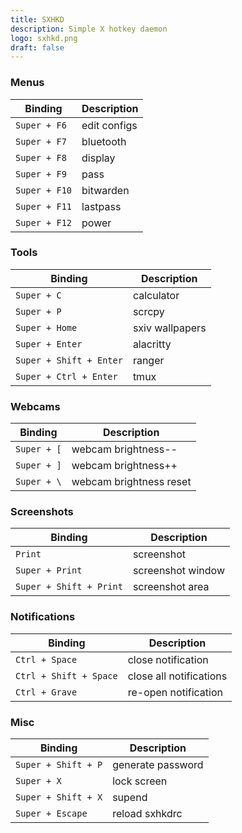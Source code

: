 ```yaml
---
title: SXHKD
description: Simple X hotkey daemon
logo: sxhkd.png
draft: false
---
```

### Menus
Binding | Description
--- | ---
`Super + F6` | edit configs
`Super + F7` | bluetooth
`Super + F8` | display
`Super + F9` | pass
`Super + F10` | bitwarden
`Super + F11` | lastpass
`Super + F12` | power

### Tools
Binding | Description
--- | ---
`Super + C` | calculator
`Super + P` | scrcpy
`Super + Home` | sxiv wallpapers
`Super + Enter` | alacritty
`Super + Shift + Enter` | ranger
`Super + Ctrl + Enter` | tmux

### Webcams
Binding | Description
--- | ---
`Super + [` | webcam brightness--
`Super + ]` | webcam brightness++
`Super + \` | webcam brightness reset

### Screenshots
Binding | Description
--- | ---
`Print` | screenshot
`Super + Print` | screenshot window
`Super + Shift + Print` | screenshot area

### Notifications
Binding | Description
--- | ---
`Ctrl + Space` | close notification
`Ctrl + Shift + Space` | close all notifications
`Ctrl + Grave` | re-open notification

### Misc
Binding | Description
--- | ---
`Super + Shift + P` | generate password
`Super + X` | lock screen
`Super + Shift + X` | supend
`Super + Escape` | reload sxhkdrc
